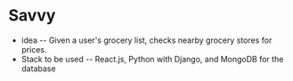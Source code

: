 # Savvy
- idea
-- Given a user's grocery list, checks nearby grocery stores for prices.
- Stack to be used
-- React.js, Python with Django, and MongoDB for the database
